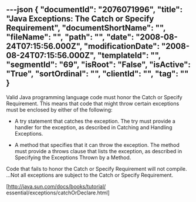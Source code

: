 ---json
{
  "documentId": "2076071996",
  "title": "Java Exceptions: The Catch or Specify Requirement",
  "documentShortName": "",
  "fileName": "",
  "path": "",
  "date": "2008-08-24T07:15:56.000Z",
  "modificationDate": "2008-08-24T07:15:56.000Z",
  "templateId": "",
  "segmentId": "69",
  "isRoot": "False",
  "isActive": "True",
  "sortOrdinal": "",
  "clientId": "",
  "tag": ""
}
---

Valid Java programming language code must honor the Catch or Specify Requirement. This means that code that might throw certain exceptions must be enclosed by either of the following:

* A try statement that catches the exception. The try must provide a handler for the exception, as described in Catching and Handling Exceptions.

* A method that specifies that it can throw the exception. The method must provide a throws clause that lists the exception, as described in Specifying the Exceptions Thrown by a Method. 

Code that fails to honor the Catch or Specify Requirement will not compile. …Not all exceptions are subject to the Catch or Specify Requirement.

[http://java.sun.com/docs/books/tutorial/
    essential/exceptions/catchOrDeclare.html]
